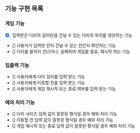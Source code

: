 ## 기능 구현 목록

### 게임 기능

- [x] 입력받은 다리의 길이만큼 건널 수 있는 다리의 위치를 생성하는 기능
- [] 사용자가 입력한 칸이 건널 수 있는 칸인지 확인하는 기능
- [] 다리를 끝까지 건너거나, 실패하여 게임을 종료, 재시작 하는 기능

### 입출력 기능

- [] 사용자에게 다리 길이를 입력 받는 기능
- [] 사용자에게 이동할 칸을 입력 받는 기능
- [] 사용자에게 게임 재시작 또는 종료 여부를 입력 받는 기능

### 예외 처리 기능

- [] 다리 사이즈 입력 값이 잘못된 형식일 경우 예외 처리 기능
- [] 이동할 칸 입력 값이 잘못된 형식일 경우 예외 처리 기능
- [] 게임 재시작 또는 종료 입력 값이 잘못된 형식일 경우 예외 처리 기능
